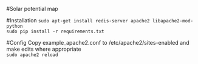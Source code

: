 #Solar potential map

#Installation
`sudo apt-get install redis-server apache2 libapache2-mod-python`  
`sudo pip install -r requirements.txt`  

#Config
Copy example_apache2.conf to /etc/apache2/sites-enabled and make edits where appropriate  
`sudo apache2 reload`  